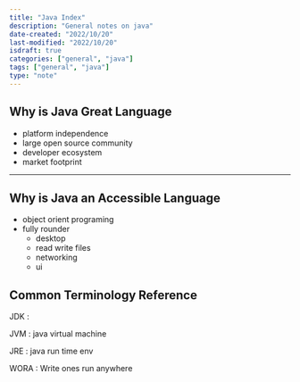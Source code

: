 ```yaml
---
title: "Java Index"
description: "General notes on java"
date-created: "2022/10/20"
last-modified: "2022/10/20"
isdraft: true
categories: ["general", "java"]
tags: ["general", "java"]
type: "note"
---
```


## Why is Java Great Language

- platform independence
- large open source community
- developer ecosystem
- market footprint

---

## Why is Java an Accessible Language

- object orient programing
- fully rounder
  - desktop
  - read write files
  - networking
  - ui

## Common Terminology Reference

JDK
:

JVM
: java virtual machine

JRE
: java run time env

WORA
: Write ones run anywhere
